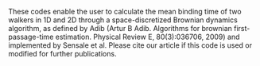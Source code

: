 These codes enable the user to calculate the mean binding time of two walkers in 1D and 2D through a space-discretized Brownian dynamics algorithm, as defined by Adib (Artur B Adib. Algorithms for brownian first-passage-time estimation. Physical Review E, 80(3):036706, 2009) and implemented by Sensale et al. 
Please cite our article if this code is used or modified for further publications.
